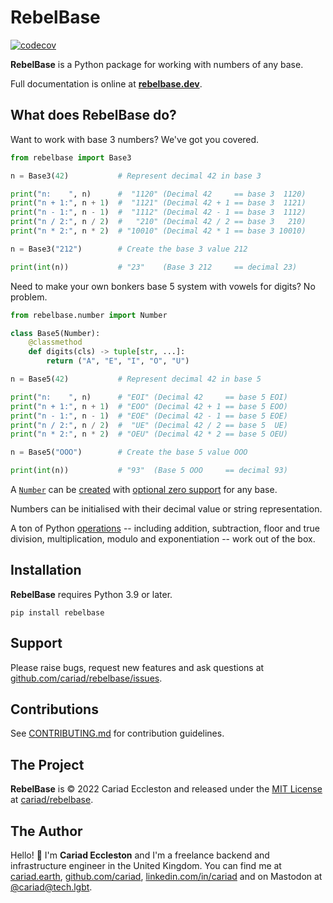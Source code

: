 # RebelBase

[![codecov](https://codecov.io/gh/cariad/rebelbase/branch/main/graph/badge.svg?token=3YgEtYwvmb)](https://codecov.io/gh/cariad/rebelbase)

**RebelBase** is a Python package for working with numbers of any base.

Full documentation is online at **[rebelbase.dev](https://rebelbase.dev)**.

## What does RebelBase do?

Want to work with base 3 numbers? We've got you covered.

```python
from rebelbase import Base3

n = Base3(42)           # Represent decimal 42 in base 3

print("n:    ", n)      #  "1120" (Decimal 42     == base 3  1120)
print("n + 1:", n + 1)  #  "1121" (Decimal 42 + 1 == base 3  1121)
print("n - 1:", n - 1)  #  "1112" (Decimal 42 - 1 == base 3  1112)
print("n / 2:", n / 2)  #   "210" (Decimal 42 / 2 == base 3   210)
print("n * 2:", n * 2)  # "10010" (Decimal 42 * 1 == base 3 10010)

n = Base3("212")        # Create the base 3 value 212

print(int(n))           # "23"    (Base 3 212     == decimal 23)
```

Need to make your own bonkers base 5 system with vowels for digits? No problem.

```python
from rebelbase.number import Number

class Base5(Number):
    @classmethod
    def digits(cls) -> tuple[str, ...]:
        return ("A", "E", "I", "O", "U")

n = Base5(42)           # Represent decimal 42 in base 5

print("n:    ", n)      # "EOI" (Decimal 42     == base 5 EOI)
print("n + 1:", n + 1)  # "EOO" (Decimal 42 + 1 == base 5 EOO)
print("n - 1:", n - 1)  # "EOE" (Decimal 42 - 1 == base 5 EOE)
print("n / 2:", n / 2)  #  "UE" (Decimal 42 / 2 == base 5  UE)
print("n * 2:", n * 2)  # "OEU" (Decimal 42 * 2 == base 5 OEU)

n = Base5("OOO")        # Create the base 5 value OOO

print(int(n))           # "93"  (Base 5 OOO     == decimal 93)
```

A [`Number`](https://rebelbase.dev/number/) can be [created](https://rebelbase.dev/create/) with [optional zero support](https://rebelbase.dev/optional-zero/) for any base.

Numbers can be initialised with their decimal value or string representation.

A ton of Python [operations](https://rebelbase.dev/number/#math-operations) -- including addition, subtraction, floor and true division, multiplication, modulo and exponentiation -- work out of the box.

## Installation

**RebelBase** requires Python 3.9 or later.

```console
pip install rebelbase
```

## Support

Please raise bugs, request new features and ask questions at [github.com/cariad/rebelbase/issues](https://github.com/cariad/rebelbase/issues).

## Contributions

See [CONTRIBUTING.md](https://github.com/cariad/rebelbase/blob/main/CONTRIBUTING.md) for contribution guidelines.

## The Project

**RebelBase** is &copy; 2022 Cariad Eccleston and released under the [MIT License](https://github.com/cariad/rebelbase/blob/main/LICENSE) at [cariad/rebelbase](https://github.com/cariad/rebelbase).

## The Author

Hello! 👋 I'm **Cariad Eccleston** and I'm a freelance backend and infrastructure engineer in the United Kingdom. You can find me at [cariad.earth](https://cariad.earth), [github.com/cariad](https://github.com/cariad), [linkedin.com/in/cariad](https://linkedin.com/in/cariad) and on Mastodon at [@cariad@tech.lgbt](https://tech.lgbt/@cariad).
